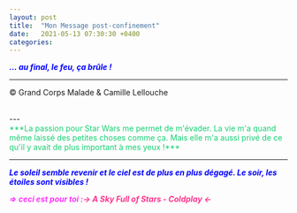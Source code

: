 ```yaml
---
layout: post
title:  "Mon Message post-confinement"
date:   2021-05-13 07:30:30 +0400
categories: 
---
```



<span style="color: blue">***... au final, le feu, ça brûle !***</span>
<br/>


---
&copy;  Grand Corps Malade & Camille Lellouche

<br>
---



<br>
<span style="color: #14d072">***La passion pour Star Wars me permet de m'évader. La vie m'a quand même laissé des petites choses comme ça. Mais elle m'a aussi privé de ce qu'il y avait de plus important à mes yeux !***</span>



<br>




---
<span style="color: blue">***Le soleil semble revenir et le ciel est de plus en plus dégagé. Le soir, les étoiles sont visibles !***</span>

<span style="color: #ff33f9">***=> ceci est pour toi :***</span><span style="color: #ff338d">***-> A Sky Full of Stars - Coldplay <-***</span>
  